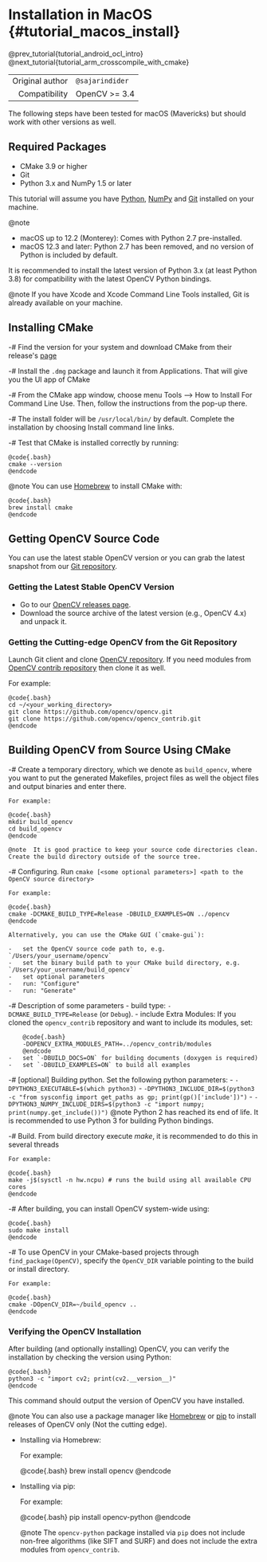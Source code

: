Installation in MacOS {#tutorial_macos_install}
=====================

@prev_tutorial{tutorial_android_ocl_intro}
@next_tutorial{tutorial_arm_crosscompile_with_cmake}

|    |    |
| -: | :- |
| Original author | `@sajarindider` |
| Compatibility | OpenCV >= 3.4 |

The following steps have been tested for macOS (Mavericks) but should work with other versions as well.

Required Packages
-----------------

-   CMake 3.9 or higher
-   Git
-   Python 3.x and NumPy 1.5 or later

This tutorial will assume you have [Python](https://docs.python.org/3/using/mac.html),
[NumPy](https://numpy.org/install/) and
[Git](https://git-scm.com/downloads/mac) installed on your machine.

@note
-   macOS up to 12.2 (Monterey): Comes with Python 2.7 pre-installed.
-   macOS 12.3 and later: Python 2.7 has been removed, and no version of Python is included by default.

It is recommended to install the latest version of Python 3.x (at least Python 3.8) for compatibility with the latest OpenCV Python bindings.

@note
If you have Xcode and Xcode Command Line Tools installed, Git is already available on your machine.

Installing CMake
----------------
-# Find the version for your system and download CMake from their release's [page](https://cmake.org/download/)

-# Install the `.dmg` package and launch it from Applications. That will give you the UI app of CMake

-# From the CMake app window, choose menu Tools --> How to Install For Command Line Use. Then, follow the instructions from the pop-up there.

-# The install folder will be `/usr/local/bin/` by default. Complete the installation by choosing Install command line links.

-# Test that CMake is installed correctly by running:

    @code{.bash}
    cmake --version
    @endcode

@note You can use [Homebrew](https://brew.sh/) to install CMake with:

    @code{.bash}
    brew install cmake
    @endcode

Getting OpenCV Source Code
--------------------------

You can use the latest stable OpenCV version or you can grab the latest snapshot from our
[Git repository](https://github.com/opencv/opencv.git).

### Getting the Latest Stable OpenCV Version

-   Go to our [OpenCV releases page](https://opencv.org/releases).
-   Download the source archive of the latest version (e.g., OpenCV 4.x) and unpack it.

### Getting the Cutting-edge OpenCV from the Git Repository

Launch Git client and clone [OpenCV repository](https://github.com/opencv/opencv).
If you need modules from [OpenCV contrib repository](https://github.com/opencv/opencv_contrib) then clone it as well.

For example:

    @code{.bash}
    cd ~/<your_working_directory>
    git clone https://github.com/opencv/opencv.git
    git clone https://github.com/opencv/opencv_contrib.git
    @endcode
Building OpenCV from Source Using CMake
---------------------------------------

-#  Create a temporary directory, which we denote as `build_opencv`, where you want to put
    the generated Makefiles, project files as well the object files and output binaries and enter
    there.

    For example:

    @code{.bash}
    mkdir build_opencv
    cd build_opencv
    @endcode

    @note  It is good practice to keep your source code directories clean. Create the build directory outside of the source tree.

-#  Configuring. Run `cmake [<some optional parameters>] <path to the OpenCV source directory>`

    For example:

    @code{.bash}
    cmake -DCMAKE_BUILD_TYPE=Release -DBUILD_EXAMPLES=ON ../opencv
    @endcode

    Alternatively, you can use the CMake GUI (`cmake-gui`):

    -   set the OpenCV source code path to, e.g. `/Users/your_username/opencv`
    -   set the binary build path to your CMake build directory, e.g. `/Users/your_username/build_opencv`
    -   set optional parameters
    -   run: "Configure"
    -   run: "Generate"

-#  Description of some parameters
    -   build type: `-DCMAKE_BUILD_TYPE=Release` (or `Debug`).
    -   include Extra Modules: If you cloned the `opencv_contrib` repository and want to include its modules, set:

        @code{.bash}
        -DOPENCV_EXTRA_MODULES_PATH=../opencv_contrib/modules
        @endcode
    -   set `-DBUILD_DOCS=ON` for building documents (doxygen is required)
    -   set `-DBUILD_EXAMPLES=ON` to build all examples

-#  [optional] Building python. Set the following python parameters:
    -   `-DPYTHON3_EXECUTABLE=$(which python3)`
    -   `-DPYTHON3_INCLUDE_DIR=$(python3 -c "from sysconfig import get_paths as gp; print(gp()['include'])")`
    -   `-DPYTHON3_NUMPY_INCLUDE_DIRS=$(python3 -c "import numpy; print(numpy.get_include())")`
    @note
    Python 2 has reached its end of life. It is recommended to use Python 3 for building Python bindings.

-#  Build. From build directory execute *make*, it is recommended to do this in several threads

    For example:

    @code{.bash}
    make -j$(sysctl -n hw.ncpu) # runs the build using all available CPU cores
    @endcode

-#  After building, you can install OpenCV system-wide using:

    @code{.bash}
    sudo make install
    @endcode

-#  To use OpenCV in your CMake-based projects through `find_package(OpenCV)`, specify the `OpenCV_DIR` variable pointing to the build or install directory.

    For example:

    @code{.bash}
    cmake -DOpenCV_DIR=~/build_opencv ..
    @endcode

### Verifying the OpenCV Installation

After building (and optionally installing) OpenCV, you can verify the installation by checking the version using Python:

    @code{.bash}
    python3 -c "import cv2; print(cv2.__version__)"
    @endcode

This command should output the version of OpenCV you have installed.

@note
You can also use a package manager like [Homebrew](https://brew.sh/)
or [pip](https://pip.pypa.io/en/stable/) to install releases of OpenCV only (Not the cutting edge).

- Installing via Homebrew:

    For example:

    @code{.bash}
    brew install opencv
    @endcode

- Installing via pip:

    For example:

    @code{.bash}
    pip install opencv-python
    @endcode

    @note The `opencv-python` package installed via `pip` does not include non-free algorithms (like SIFT and SURF) and does not include the extra modules from `opencv_contrib`.